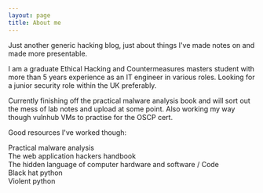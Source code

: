 ```yaml
---
layout: page
title: About me 
---
```


Just another generic hacking blog, just about things I've made notes on and made more presentable.

I am a graduate Ethical Hacking and Countermeasures masters student with more than 5 years experience as an IT engineer in various roles. Looking for a junior security role within the UK preferably.

Currently finishing off the practical malware analysis book and will sort out the mess of lab notes and upload at some point. Also working my way though vulnhub VMs to practise for the OSCP cert.

Good resources I've worked though:

  Practical malware analysis  
  The web application hackers handbook  
  The hidden language of computer hardware and software / Code  
  Black hat python  
  Violent python  
